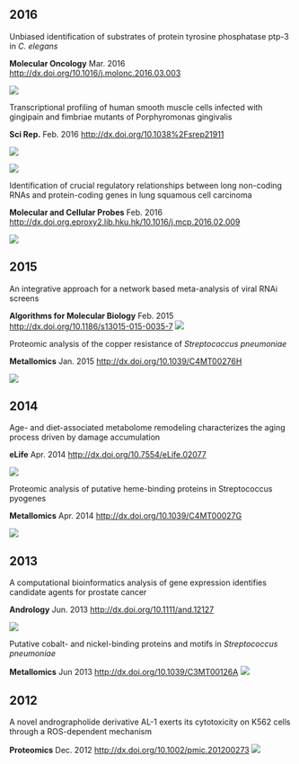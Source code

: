 <script type="text/javascript" src="http://w.sharethis.com/button/buttons.js"></script>
<script type="text/javascript">stLight.options({publisher: "d135f460-3fc5-4802-8169-bd08e4734a09", doNotHash: false, doNotCopy: false, hashAddressBar: false});</script>
<span class='st_twitter_hcount' displayText='Tweet'></span>
<span class='st_facebook_hcount' displayText='Facebook'></span>
<span class='st_sina_hcount' displayText='Sina'></span>
<span class='st_linkedin_hcount' displayText='LinkedIn'></span>

## 2016

Unbiased identification of substrates of protein tyrosine phosphatase ptp-3 in *C. elegans*

**Molecular Oncology** Mar. 2016 <http://dx.doi.org/10.1016/j.molonc.2016.03.003>

![](featured_img/1-s2.0-S004565351530309X-gr3.jpg)

Transcriptional profiling of human smooth muscle cells infected with gingipain and fimbriae mutants of Porphyromonas gingivalis

**Sci Rep.** Feb. 2016 <http://dx.doi.org/10.1038%2Fsrep21911>

![](featured_img/srep21911-f5.jpg)

![](featured_img/srep21911-f1.jpg)

Identification of crucial regulatory relationships between long non-coding RNAs and protein-coding genes in lung squamous cell carcinoma

**Molecular and Cellular Probes** Feb. 2016 <http://dx.doi.org.eproxy2.lib.hku.hk/10.1016/j.mcp.2016.02.009>

![](featured_img/1-s2.0-S0890850816300196-gr2.jpg)

## 2015

An integrative approach for a network based meta-analysis of viral RNAi screens

**Algorithms for Molecular Biology** Feb. 2015 <http://dx.doi.org/10.1186/s13015-015-0035-7>
![](featured_img/13015_2015_35_Fig2_HTML.gif)


Proteomic analysis of the copper resistance of *Streptococcus pneumoniae*

**Metallomics** Jan. 2015 <http://dx.doi.org/10.1039/C4MT00276H>

![](featured_img/c4mt00276h-f5.gif)

## 2014

Age- and diet-associated metabolome remodeling characterizes the aging process driven by damage accumulation

**eLife** Apr. 2014 <http://dx.doi.org/10.7554/eLife.02077>

![](featured_img/elife-02077-fig5-v1.jpg)

Proteomic analysis of putative heme-binding proteins in Streptococcus pyogenes

**Metallomics** Apr. 2014 <http://dx.doi.org/10.1039/C4MT00027G>

![](featured_img/c4mt00027g-f4.gif)

## 2013

A computational bioinformatics analysis of gene expression identifies candidate agents for prostate cancer

**Andrology** Jun. 2013 <http://dx.doi.org/10.1111/and.12127>

![](featured_img/image_n_and12127-fig-0001.png)

Putative cobalt- and nickel-binding proteins and motifs in *Streptococcus pneumoniae*

**Metallomics** Jun 2013 <http://dx.doi.org/10.1039/C3MT00126A>
![](featured_img/c3mt00126a-f2.gif)


## 2012

A novel andrographolide derivative AL-1 exerts its cytotoxicity on K562 cells through a ROS-dependent mechanism

**Proteomics** Dec. 2012 <http://dx.doi.org/10.1002/pmic.201200273>
![](featured_img/image_n_pmic7287-fig-0003.png)



